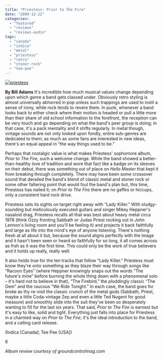 ```yaml
---
title: "Priestess: Prior to The Fire"
date: "2009-12-22"
categories: 
  - "featured"
  - "reviews"
  - "reviews-audio"
tags: 
  - "canada"
  - "indica"
  - "metal"
  - "priestess"
  - "retro"
  - "stoner-rock"
  - "tee-pee"
---
```


[![priestess](http://www.hellbound.ca/wp-content/uploads/2009/11/priestess.jpg "priestess")](http://www.hellbound.ca/wp-content/uploads/2009/11/priestess.jpg)

**By Bill Adams** It's incredible how much musical values change depending upon which genre a band gets classed under. Obviously retro styling is almost universally abhorred in pop unless such trappings are used to instil a sense of irony, while rock tends to revere them. In punk, whenever a band looks back to either check where their motion is headed or pull a little more than their share of old school information to the forefront, the reception can be very touch and go depending on what the band's peer group is doing; in that case, it's a pack mentality and it shifts regularly. In metal though, vintage sounds are not only looked upon fondly, entire sub-genres are dedicated to them; as much as some fans are interested in new ideas, there's an equal appeal in “the way things used to be.”

Perhaps that nostalgic value is what makes Priestess' sophomore album, _Prior to The Fire_, such a welcome change. While the band showed a better-than-healthy love of tradition and wore that fact like a badge on its sleeves on their debut, there was something out of place on _Hello Master_ that kept it from breaking through completely. There may have been some crossover sound that derailed the band's blend of classic metal and stoner rock or some other faltering point that would foul the band's plan but, this time, Priestess has nailed it; on _Prior to The Fire_ there are no gaffes or hiccups, only a consistent hard rock drive.

Priestess sets its sights on target right away with “Lady Killer.” With sludgy-sounding but meticulously executed guitars and singer Mikey Heppner's nasaloid drag, Priestess recalls all that was best about heavy metal circa 1978 (think Ozzy fronting Sabbath or Judas Priest rocking out in John Lennon's living room and you'll be feeling it) and projects it back faithfully and large as life into the mind's eye of anyone listening. There's nothing fresh at all about it but, because the sound aligns perfectly with the image and it hasn't been seen or heard so faithfully for so long, it all comes across as frsh as it was the first time. This could only be the work of true believers and it holds up really, really well.

It also holds true for the ten tracks that follow “Lady Killer.” Priestess must know they're onto something as they blaze their way through songs like “Racoon Eyes” (where Heppner knowingly snaps out the words “The future's mine” before burning the whole thing down with a phenomenal solo – it's hard not to believe in that), “The Firebird,” the ploddingly classic “The Gem” and the raucous “We Ride Tonight.” In each case, the band goes for broke as thy re-visit the classic crunch of the metal gods (Sabbath, Priest, maybe a little Coda-vintage Zep and even a little Ted Nugent for good measure) and smoothly slide into the suit they've been so desperately wanting to fill for the last six years. That said, _Prior to The Fire_ is earnest but it's easy to like, solid and tight. Everything just falls into place for Priestess in a charmed way on _Prior to The Fire_; it's the ideal introduction to the band, and a calling card release.

(Indica \[Canada\]; Tee Pee \[USA\])

8

_Album review courtesy of groundcontrolmag.com_
